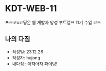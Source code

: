 # KDT-WEB-11
포스코x코딩온 웹 계발자 양성 부트캠프 11기 수업 코드

## 나의 다짐
- 작성일: 23.12.26
- 작성자: hojong
- 내다짐 : 아자아자 파이팅!